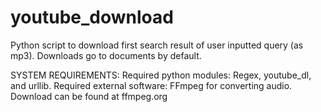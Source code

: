 # youtube_download
Python script to download first search result of user inputted query (as mp3). Downloads go to documents by default.

SYSTEM REQUIREMENTS:
  Required python modules: Regex, youtube_dl, and urllib.
  Required external software: FFmpeg for converting audio. Download can be found at ffmpeg.org

